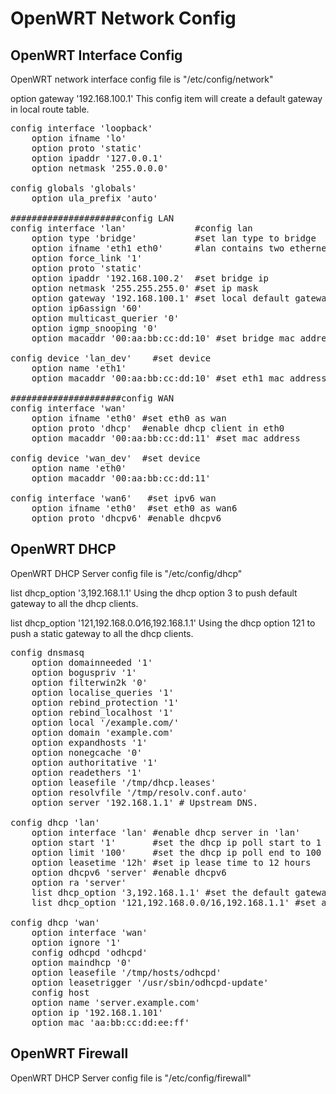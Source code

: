 # OpenWRT Network Config

## OpenWRT Interface Config
OpenWRT network interface config file is "/etc/config/network"

option gateway '192.168.100.1'
This config item will create a default gateway in local route table.

<pre>
config interface 'loopback'
	option ifname 'lo'
	option proto 'static'
	option ipaddr '127.0.0.1'
	option netmask '255.0.0.0'

config globals 'globals'
	option ula_prefix 'auto'

#####################config LAN
config interface 'lan'             #config lan
	option type 'bridge'           #set lan type to bridge
	option ifname 'eth1 eth0'      #lan contains two ethernet interface 'eth0 eth1'
	option force_link '1'
	option proto 'static'
	option ipaddr '192.168.100.2'  #set bridge ip
	option netmask '255.255.255.0' #set ip mask
	option gateway '192.168.100.1' #set local default gateway
	option ip6assign '60'
	option multicast_querier '0'
	option igmp_snooping '0'
	option macaddr '00:aa:bb:cc:dd:10' #set bridge mac address

config device 'lan_dev'    #set device 
	option name 'eth1'
	option macaddr '00:aa:bb:cc:dd:10' #set eth1 mac address

#####################config WAN
config interface 'wan'
	option ifname 'eth0' #set eth0 as wan
	option proto 'dhcp'  #enable dhcp client in eth0
	option macaddr '00:aa:bb:cc:dd:11' #set mac address 

config device 'wan_dev'  #set device
	option name 'eth0'
	option macaddr '00:aa:bb:cc:dd:11'

config interface 'wan6'   #set ipv6 wan
	option ifname 'eth0'  #set eth0 as wan6
	option proto 'dhcpv6' #enable dhcpv6 
</pre>

## OpenWRT DHCP 
OpenWRT DHCP Server config file is "/etc/config/dhcp"
	
list dhcp_option '3,192.168.1.1'
Using the dhcp option 3 to push default gateway to all the dhcp clients.

list dhcp_option '121,192.168.0.0∕16,192.168.1.1'
Using the dhcp option 121 to push a static gateway to all the dhcp clients.

<pre>
config dnsmasq
	option domainneeded '1'
	option boguspriv '1'
	option filterwin2k '0'
	option localise_queries '1'
	option rebind_protection '1'
	option rebind_localhost '1'
	option local '∕example.com∕'
	option domain 'example.com'
	option expandhosts '1'
	option nonegcache '0'
	option authoritative '1'
	option readethers '1'
	option leasefile '∕tmp∕dhcp.leases'
	option resolvfile '∕tmp∕resolv.conf.auto'
	option server '192.168.1.1' # Upstream DNS.

config dhcp 'lan'
	option interface 'lan' #enable dhcp server in 'lan'
	option start '1'       #set the dhcp ip poll start to 1
	option limit '100'     #set the dhcp ip poll end to 100
	option leasetime '12h' #set ip lease time to 12 hours
	option dhcpv6 'server' #enable dhcpv6
	option ra 'server'
	list dhcp_option '3,192.168.1.1' #set the default gateway
	list dhcp_option '121,192.168.0.0∕16,192.168.1.1' #set a static route

config dhcp 'wan'
	option interface 'wan'
	option ignore '1'
	config odhcpd 'odhcpd'
	option maindhcp '0'
	option leasefile '∕tmp∕hosts∕odhcpd'
	option leasetrigger '∕usr∕sbin∕odhcpd-update'
	config host
	option name 'server.example.com'
	option ip '192.168.1.101'
	option mac 'aa:bb:cc:dd:ee:ff'
</pre>


## OpenWRT Firewall
OpenWRT DHCP Server config file is "/etc/config/firewall"
